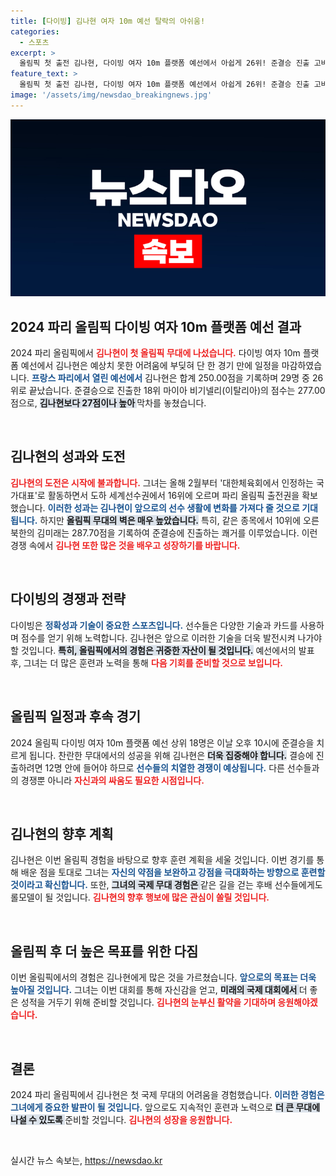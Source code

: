 ```yaml
---
title: [다이빙] 김나현 여자 10m 예선 탈락의 아쉬움!
categories:
  - 스포츠
excerpt: >
  올림픽 첫 출전 김나현, 다이빙 여자 10m 플랫폼 예선에서 아쉽게 26위! 준결승 진출 고비에 아슬아슬한 점수차로 무너진 그녀의 꿈, 그 앞에 놓인 올림픽의 벽은 얼마나 높았을까?
feature_text: >
  올림픽 첫 출전 김나현, 다이빙 여자 10m 플랫폼 예선에서 아쉽게 26위! 준결승 진출 고비에 아슬아슬한 점수차로 무너진 그녀의 꿈, 그 앞에 놓인 올림픽의 벽은 얼마나 높았을까?
image: '/assets/img/newsdao_breakingnews.jpg'
---
```


<p><img src="/assets/img/newsdao_breakingnews.jpg" alt="implanttips 속보" /></p>

<h2 data-ke-size="size26">2024 파리 올림픽 다이빙 여자 10m 플랫폼 예선 결과</h2>

<p data-ke-size="size16">2024 파리 올림픽에서 <b><span style="color: #ee2323;">김나현이 첫 올림픽 무대에 나섰습니다.</span></b> 다이빙 여자 10m 플랫폼 예선에서 김나현은 예상치 못한 어려움에 부딪혀 단 한 경기 만에 일정을 마감하였습니다. <b><span style="color: #1a5490;">프랑스 파리에서 열린 예선에서</span></b> 김나현은 합계 250.00점을 기록하며 29명 중 26위로 끝났습니다. 준결승으로 진출한 18위 마이아 비기넬리(이탈리아)의 점수는 277.00점으로, <b><span style="background-color: #21538527;">김나현보다 27점이나 높아 </span></b>막차를 놓쳤습니다.</p>

<p data-ke-size="size16">&nbsp;</p>

<h2 data-ke-size="size26">김나현의 성과와 도전</h2>

<p data-ke-size="size16"><b><span style="color: #ee2323;">김나현의 도전은 시작에 불과합니다.</span></b> 그녀는 올해 2월부터 '대한체육회에서 인정하는 국가대표'로 활동하면서 도하 세계선수권에서 16위에 오르며 파리 올림픽 출전권을 확보했습니다. <b><span style="color: #1a5490;">이러한 성과는 김나현이 앞으로의 선수 생활에 변화를 가져다 줄 것으로 기대됩니다.</span></b> 하지만 <b><span style="background-color: #21538527;">올림픽 무대의 벽은 매우 높았습니다.</span></b> 특히, 같은 종목에서 10위에 오른 북한의 김미래는 287.70점을 기록하여 준결승에 진출하는 쾌거를 이루었습니다. 이런 경쟁 속에서 <b><span style="color: #ee2323;">김나현 또한 많은 것을 배우고 성장하기를 바랍니다.</span></b></p>

<p data-ke-size="size16">&nbsp;</p>

<h2 data-ke-size="size26">다이빙의 경쟁과 전략</h2>

<p data-ke-size="size16">다이빙은 <b><span style="color: #1a5490;">정확성과 기술이 중요한 스포츠입니다.</span></b> 선수들은 다양한 기술과 카드를 사용하며 점수를 얻기 위해 노력합니다. 김나현은 앞으로 이러한 기술을 더욱 발전시켜 나가야 할 것입니다. <b><span style="background-color: #21538527;">특히, 올림픽에서의 경험은 귀중한 자산이 될 것입니다.</span></b> 예선에서의 발표 후, 그녀는 더 많은 훈련과 노력을 통해 <b><span style="color: #ee2323;">다음 기회를 준비할 것으로 보입니다.</span></b></p>

<p data-ke-size="size16">&nbsp;</p>

<h2 data-ke-size="size26">올림픽 일정과 후속 경기</h2>

<p data-ke-size="size16">2024 올림픽 다이빙 여자 10m 플랫폼 예선 상위 18명은 이날 오후 10시에 준결승을 치르게 됩니다. 찬란한 무대에서의 성공을 위해 김나현은 <b><span style="background-color: #21538527;">더욱 집중해야 합니다.</span></b> 결승에 진출하려면 12명 안에 들어야 하므로 <b><span style="color: #1a5490;">선수들의 치열한 경쟁이 예상됩니다.</span></b> 다른 선수들과의 경쟁뿐 아니라 <b><span style="color: #ee2323;">자신과의 싸움도 필요한 시점입니다.</span></b></p>

<p data-ke-size="size16">&nbsp;</p>

<h2 data-ke-size="size26">김나현의 향후 계획</h2>

<p data-ke-size="size16">김나현은 이번 올림픽 경험을 바탕으로 향후 훈련 계획을 세울 것입니다. 이번 경기를 통해 배운 점을 토대로 그녀는 <b><span style="color: #1a5490;">자신의 약점을 보완하고 강점을 극대화하는 방향으로 훈련할 것이라고 확신합니다.</span></b> 또한, <b><span style="background-color: #21538527;">그녀의 국제 무대 경험은 </span></b>같은 길을 걷는 후배 선수들에게도 롤모델이 될 것입니다. <b><span style="color: #ee2323;">김나현의 향후 행보에 많은 관심이 쏠릴 것입니다.</span></b></p>

<p data-ke-size="size16">&nbsp;</p>

<h2 data-ke-size="size26">올림픽 후 더 높은 목표를 위한 다짐</h2>

<p data-ke-size="size16">이번 올림픽에서의 경험은 김나현에게 많은 것을 가르쳤습니다. <b><span style="color: #1a5490;">앞으로의 목표는 더욱 높아질 것입니다.</span></b> 그녀는 이번 대회를 통해 자신감을 얻고, <b><span style="background-color: #21538527;">미래의 국제 대회에서 </span></b>더 좋은 성적을 거두기 위해 준비할 것입니다. <b><span style="color: #ee2323;">김나현의 눈부신 활약을 기대하며 응원해야겠습니다.</span></b></p>

<p data-ke-size="size16">&nbsp;</p>

<h2 data-ke-size="size26">결론</h2>

<p data-ke-size="size16">2024 파리 올림픽에서 김나현은 첫 국제 무대의 어려움을 경험했습니다. <b><span style="color: #1a5490;">이러한 경험은 그녀에게 중요한 발판이 될 것입니다.</span></b> 앞으로도 지속적인 훈련과 노력으로 <b><span style="background-color: #21538527;">더 큰 무대에 나설 수 있도록 </span></b>준비할 것입니다. <b><span style="color: #ee2323;">김나현의 성장을 응원합니다.</span></b></p>

<p data-ke-size="size16">&nbsp;</p>
실시간 뉴스 속보는, <a href="https://newsdao.kr" rel="dofollow">https://newsdao.kr</a>


